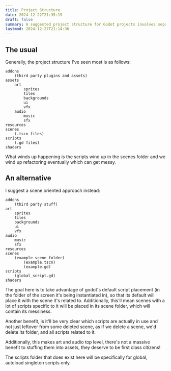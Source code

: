 ```yaml
---
title: Project Structure
date: 2024-12-22T21:35:19
draft: false
summary: A suggested project structure for Godot projects involves separating scene-specific scripts from global scripts and placing them in their respective folders, making it easier to manage and refactor code.
lastmod: 2024-12-27T21:14:36
---
```

## The usual
Generally, the project structure I've seen most is as follows:
```
addons
	(third party plugins and assets)
assets
	art
		sprites
		tiles
		backgrounds
		ui
		vfx
	audio
		music
		sfx
resources
scenes
	(.tscn files)
scripts
	(.gd files)
shaders
```

What winds up happening is the scripts wind up in the scenes folder and we wind up refactoring eventually which can get messy.

## An alternative
I suggest a scene oriented approach instead:

```
addons
	(third party stuff)
art
	sprites
	tiles
	backgrounds
	ui
	vfx
audio
	music
	sfx
resources
scenes
	(example_scene_folder)
		(example.tscn)
		(example.gd)
scripts
	(global_script.gd)
shaders
```

The goal here is to take advantage of godot's default script placement (in the folder of the screen it's being instantiated in), so that its default will place it with the scene it's related to. Additionally, this'll mean scenes with a lot of scripts specific to it will be placed in its scene folder, which will contain its messiness.

Another benefit, is it'll be very clear which scripts are actually in use and not just leftover from some deleted scene, as if we delete a scene, we'd delete its folder, and all scripts related to it.

Additionally, this makes art and audio top level, there's not a massive benefit to stuffing them into assets, they deserve to be first class citizens!

The scripts folder that does exist here will be specifically for global, autoload singleton scripts only.